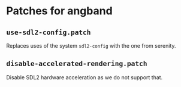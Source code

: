 # Patches for angband

## `use-sdl2-config.patch`

Replaces uses of the system `sdl2-config` with the one from serenity.

## `disable-accelerated-rendering.patch`

Disable SDL2 hardware acceleration as we do not support that.


